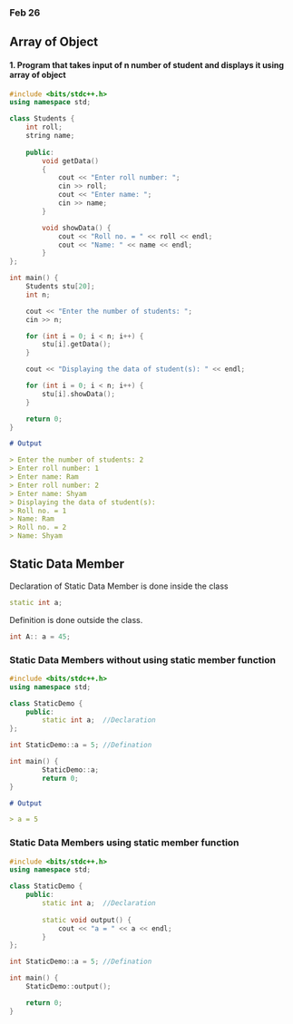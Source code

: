 ### Feb 26

## Array of Object

#### 1. Program that takes input of n number of student and displays it using array of object

```cpp
#include <bits/stdc++.h>
using namespace std;

class Students {
    int roll;
    string name;
    
    public:
        void getData()
        {
            cout << "Enter roll number: ";
            cin >> roll;
            cout << "Enter name: ";
            cin >> name;
        }

        void showData() {
            cout << "Roll no. = " << roll << endl;
            cout << "Name: " << name << endl;
        }
};

int main() {
    Students stu[20];
    int n;

    cout << "Enter the number of students: ";
    cin >> n;

    for (int i = 0; i < n; i++) {
        stu[i].getData();
    }

    cout << "Displaying the data of student(s): " << endl;

    for (int i = 0; i < n; i++) {
        stu[i].showData();
    }

    return 0;
}
```

```md
# Output

> Enter the number of students: 2
> Enter roll number: 1
> Enter name: Ram
> Enter roll number: 2
> Enter name: Shyam
> Displaying the data of student(s): 
> Roll no. = 1
> Name: Ram
> Roll no. = 2
> Name: Shyam
```

## Static Data Member

Declaration of Static Data Member is done inside the class  <br>
```cpp
static int a;
```
Definition is done outside the class. <br>
```cpp
int A:: a = 45;
```

### Static Data Members without using static member function

```cpp
#include <bits/stdc++.h>
using namespace std;

class StaticDemo {
    public:
        static int a;  //Declaration
};

int StaticDemo::a = 5; //Defination

int main() {
        StaticDemo::a;
        return 0;
}
```

```md
# Output

> a = 5
```

### Static Data Members using static member function

```cpp
#include <bits/stdc++.h>
using namespace std;

class StaticDemo {
    public:
        static int a;  //Declaration
        
        static void output() {
            cout << "a = " << a << endl;
        }
};

int StaticDemo::a = 5; //Defination

int main() {
    StaticDemo::output();

    return 0;
}
```
